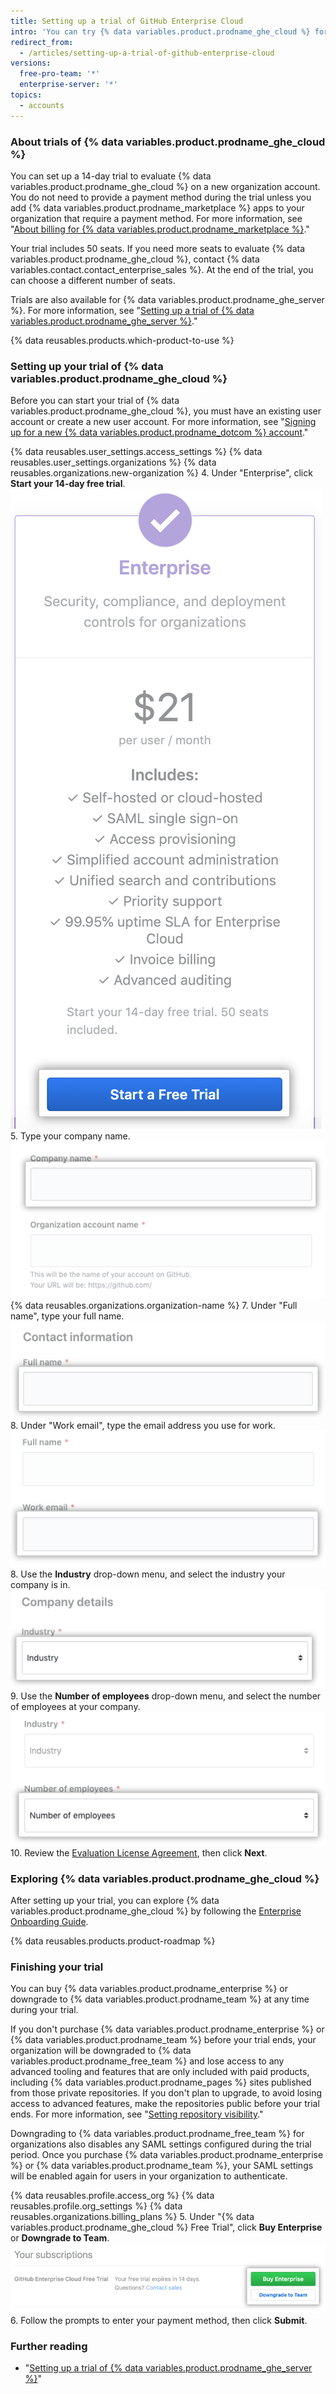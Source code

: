 ```yaml
---
title: Setting up a trial of GitHub Enterprise Cloud
intro: 'You can try {% data variables.product.prodname_ghe_cloud %} for free.'
redirect_from:
  - /articles/setting-up-a-trial-of-github-enterprise-cloud
versions:
  free-pro-team: '*'
  enterprise-server: '*'
topics:
  - accounts
---
```


### About trials of {% data variables.product.prodname_ghe_cloud %}

You can set up a 14-day trial to evaluate {% data variables.product.prodname_ghe_cloud %} on a new organization account. You do not need to provide a payment method during the trial unless you add {% data variables.product.prodname_marketplace %} apps to your organization that require a payment method. For more information, see "<a href="/articles/about-billing-for-github-marketplace/" class="dotcom-only">About billing for {% data variables.product.prodname_marketplace %}</a>."

Your trial includes 50 seats. If you need more seats to evaluate {% data variables.product.prodname_ghe_cloud %}, contact {% data variables.contact.contact_enterprise_sales %}. At the end of the trial, you can choose a different number of seats.

Trials are also available for {% data variables.product.prodname_ghe_server %}. For more information, see "[Setting up a trial of {% data variables.product.prodname_ghe_server %}](/articles/setting-up-a-trial-of-github-enterprise-server)."

{% data reusables.products.which-product-to-use %}

### Setting up your trial of {% data variables.product.prodname_ghe_cloud %}

Before you can start your trial of {% data variables.product.prodname_ghe_cloud %}, you must have an existing user account or create a new user account. For more information, see "<a href="/articles/signing-up-for-a-new-github-account" class="dotcom-only">Signing up for a new {% data variables.product.prodname_dotcom %} account</a>."

{% data reusables.user_settings.access_settings %}
{% data reusables.user_settings.organizations %}
{% data reusables.organizations.new-organization %}
4. Under "Enterprise", click **Start your 14-day free trial**.
  ![Button to start your trial](/assets/images/help/organizations/start-trial-button.png)
5. Type your company name.
  ![Company name field](/assets/images/help/organizations/company-name-field.png)
{% data reusables.organizations.organization-name %}
7. Under "Full name", type your full name.
  ![Full name field](/assets/images/help/organizations/full-name-field.png)
8. Under "Work email", type the email address you use for work.
  ![Work email field](/assets/images/help/organizations/work-email-field.png)
8. Use the **Industry** drop-down menu, and select the industry your company is in.
  ![Industry drop-down menu](/assets/images/help/organizations/industry-drop-down.png)
9. Use the **Number of employees** drop-down menu, and select the number of employees at your company.
 ![Number of employees drop-down menu](/assets/images/help/organizations/employees-drop-down.png)
10. Review the <a href="/articles/github-enterprise-cloud-evaluation-agreement" class="dotcom-only">Evaluation License Agreement</a>, then click **Next**.

### Exploring {% data variables.product.prodname_ghe_cloud %}

After setting up your trial, you can explore {% data variables.product.prodname_ghe_cloud %} by following the [Enterprise Onboarding Guide](https://resources.github.com/enterprise-onboarding/).

{% data reusables.products.product-roadmap %}

### Finishing your trial

You can buy {% data variables.product.prodname_enterprise %} or downgrade to {% data variables.product.prodname_team %} at any time during your trial.

If you don't purchase {% data variables.product.prodname_enterprise %} or {% data variables.product.prodname_team %} before your trial ends, your organization will be downgraded to {% data variables.product.prodname_free_team %} and lose access to any advanced tooling and features that are only included with paid products, including {% data variables.product.prodname_pages %} sites published from those private repositories. If you don't plan to upgrade, to avoid losing access to advanced features, make the repositories public before your trial ends. For more information, see "[Setting repository visibility](/articles/setting-repository-visibility)."

Downgrading to {% data variables.product.prodname_free_team %} for organizations also disables any SAML settings configured during the trial period. Once you purchase {% data variables.product.prodname_enterprise %} or {% data variables.product.prodname_team %}, your SAML settings will be enabled again for users in your organization to authenticate.


{% data reusables.profile.access_org %}
{% data reusables.profile.org_settings %}
{% data reusables.organizations.billing_plans %}
5. Under "{% data variables.product.prodname_ghe_cloud %} Free Trial", click **Buy Enterprise** or **Downgrade to Team**.
  ![Buy Enterprise and Downgrade to Team buttons](/assets/images/help/organizations/finish-trial-buttons.png)
6. Follow the prompts to enter your payment method, then click **Submit**.

### Further reading

- "[Setting up a trial of {% data variables.product.prodname_ghe_server %}](/articles/setting-up-a-trial-of-github-enterprise-server)"
